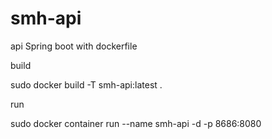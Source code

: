 # smh-api
api Spring boot with dockerfile

build

sudo docker build -T smh-api:latest .

run

sudo docker container run --name smh-api -d -p 8686:8080 <image id or name>

